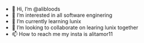 - 👋 Hi, I’m @alibloods
- 👀 I’m interested in all software enginering 
- 🌱 I’m currently learning lunix
- 💞️ I’m looking to collaborate on learing lunix together
- 📫 How to reach me my insta is alitamor11 

<!---
alibloods/alibloods is a ✨ special ✨ repository because its `README.md` (this file) appears on your GitHub profile.
You can click the Preview link to take a look at your changes.
--->
